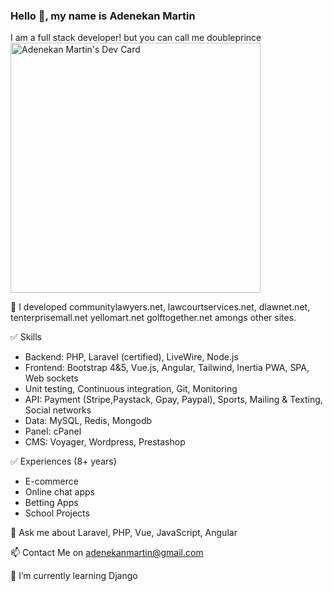 
### Hello 👋, my name is Adenekan Martin
I am a full stack developer! but you can call me doubleprince
<a href="https://app.daily.dev/doubleprince"><img src="https://api.daily.dev/devcards/31fc8cfa47714afea8b0344846ab4cb4.png?r=6py" width="400" alt="Adenekan Martin's Dev Card"/></a>

🔭 I developed communitylawyers.net, lawcourtservices.net, dlawnet.net, tenterprisemall.net yellomart.net golftogether.net amongs other sites.

✅ Skills
- Backend: PHP, Laravel (certified), LiveWire,  Node.js
- Frontend: Bootstrap 4&5, Vue.js, Angular, Tailwind, Inertia
PWA, SPA, Web sockets
- Unit testing, Continuous integration, Git, Monitoring
- API: Payment (Stripe,Paystack, Gpay, Paypal), Sports, Mailing & Texting, Social networks
- Data: MySQL, Redis, Mongodb
- Panel: cPanel
- CMS: Voyager, Wordpress, Prestashop

✅ Experiences (8+ years)
- E-commerce
- Online chat apps
- Betting Apps
- School Projects

💬 Ask me about Laravel, PHP, Vue, JavaScript, Angular

📫 Contact Me on adenekanmartin@gmail.com

🌱 I’m currently learning Django

